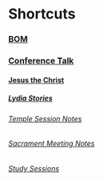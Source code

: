 # Shortcuts

### [BOM](https://www.churchofjesuschrist.org/study/scriptures/bofm/3-ne/13?lang=eng)

### [Conference Talk](https://www.churchofjesuschrist.org/study/general-conference/2023/10/28rasband?lang=eng)

#### [Jesus the Christ](https://www.churchofjesuschrist.org/study/manual/jesus-the-christ/chapter-27?id=title4,p9&lang=eng#title4)

##### [Lydia Stories](https://www.churchofjesuschrist.org/study/manual/book-of-mormon-stories-2024/03-return-to-jerusalem?lang=eng)

###### [Temple Session Notes](/Location-Notes/Temple%20Sessions.md)

###### [Sacrament Meeting Notes](/Location-Notes/Sacrament%20Meeting.md)

###### [Study Sessions](/Location-Notes/Study%20Sessions.md)



